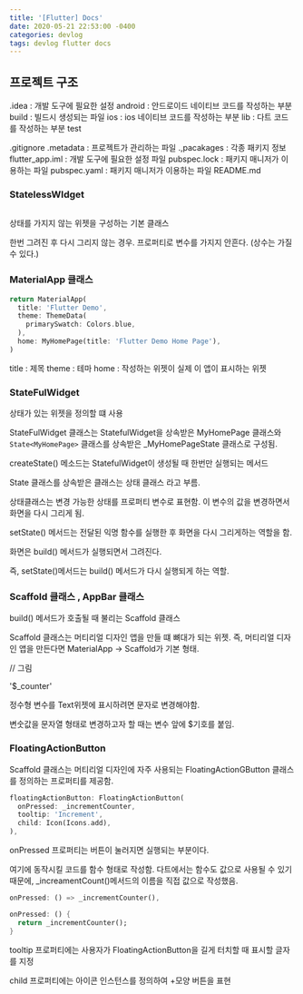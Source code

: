 ```yaml
---
title: '[Flutter] Docs'
date: 2020-05-21 22:53:00 -0400
categories: devlog
tags: devlog flutter docs
---
```


## 프로젝트 구조

.idea : 개발 도구에 필요한 설정 android : 안드로이드 네이티브 코드를 작성하는 부분 build : 빌드시 생성되는 파일 ios : ios 네이티브 코드를 작성하는 부분 lib : 다트 코드를 작성하는 부분 test

.gitignore .metadata : 프로젝트가 관리하는 파일 .,pacakages : 각종 패키지 정보 flutter_app.iml : 개발 도구에 필요한 설정 파일 pubspec.lock : 패키지 매니저가 이용하는 파일 pubspec.yaml : 패키지 매니저가 이용하는 파일 README.md

### StatelessWIdget

```dart

```

상태를 가지지 않는 위젯을 구성하는 기본 클래스

한번 그려진 후 다시 그리지 않는 경우. 프로퍼티로 변수를 가지지 안흔다. (상수는 가질 수 있다.)

### MaterialApp 클래스

```dart
return MaterialApp(
  title: 'Flutter Demo',
  theme: ThemeData(
    primarySwatch: Colors.blue,
  ),
  home: MyHomePage(title: 'Flutter Demo Home Page'),
)
```

title : 제목 theme : 테마 home : 작성하는 위젯이 실제 이 앱이 표시하는 위젯

### StateFulWidget

상태가 있는 위젯을 정의할 떄 사용

StateFulWidget 클래스는 StatefulWidget을 상속받은 MyHomePage 클래스와 `State<MyHomePage>` 클래스를 상속받은 \_MyHomePageState 클래스로 구성됨.

createState() 메소드는 StatefulWidget이 생성될 때 한번만 실행되는 메서드

State 클래스를 상속받은 클래스는 상태 클래스 라고 부름.

상태클래스는 변경 가능한 상태를 프로퍼티 변수로 표현함. 이 변수의 값을 변경하면서 화면을 다시 그리게 됨.

setState() 메서드는 전달된 익명 함수를 실행한 후 화면을 다시 그리게하는 역할을 함.

화면은 build() 메서드가 실행되면서 그려진다.

즉, setState()메서드는 build() 메서드가 다시 실행되게 하는 역할.

### Scaffold 클래스 , AppBar 클래스

build() 메서드가 호출될 때 불리는 Scaffold 클래스

Scaffold 클래스는 머티리얼 디자인 앱을 만들 떄 뼈대가 되는 위젯. 즉, 머티리얼 디자인 앱을 만든다면 MaterialApp -> Scaffold가 기본 형태.

// 그림

'\$\_counter'

정수형 변수를 Text위젯에 표시하려면 문자로 변경해야함.

변숫값을 문자열 형태로 변경하고자 할 때는 변수 앞에 \$기호를 붙임.

### FloatingActionButton

Scaffold 클래스는 머티리얼 디자인에 자주 사용되는 FloatingActionGButton 클래스를 정의하는 프로퍼티를 제공함.

```dart
floatingActionButton: FloatingActionButton(
  onPressed: _incrementCounter,
  tooltip: 'Increment',
  child: Icon(Icons.add),
),
```

onPressed 프로퍼티는 버튼이 눌러지면 실행되는 부분이다.

여기에 동작시킬 코드를 함수 형태로 작성함. 다트에서는 함수도 값으로 사용될 수 있기 때문에, \_increamentCount()메서드의 이름을 직접 값으로 작성했음.

```dart
onPressed: () => _incrementCounter(),

onPressed: () {
  return _incrementCounter();
}
```

tooltip 프로퍼티에는 사용자가 FloatingActionButton을 길게 터치할 때 표시할 글자를 지정

child 프로퍼티에는 아이콘 인스턴스를 정의하여 +모양 버튼을 표현
